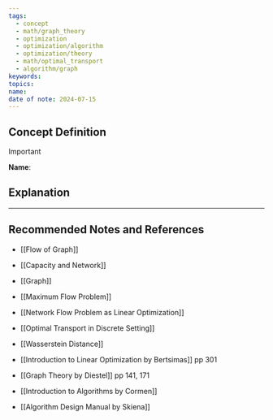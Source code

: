 ```yaml
---
tags:
  - concept
  - math/graph_theory
  - optimization
  - optimization/algorithm
  - optimization/theory
  - math/optimal_transport
  - algorithm/graph
keywords: 
topics: 
name: 
date of note: 2024-07-15
---
```


## Concept Definition

>[!important]
>**Name**: 



## Explanation





-----------
##  Recommended Notes and References



- [[Flow of Graph]]
- [[Capacity and Network]]
- [[Graph]]

- [[Maximum Flow Problem]]
- [[Network Flow Problem as Linear Optimization]]
- [[Optimal Transport in Discrete Setting]]
- [[Wasserstein Distance]]


- [[Introduction to Linear Optimization by Bertsimas]] pp 301
- [[Graph Theory by Diestel]] pp 141, 171
- [[Introduction to Algorithms by Cormen]]
- [[Algorithm Design Manual by Skiena]]
